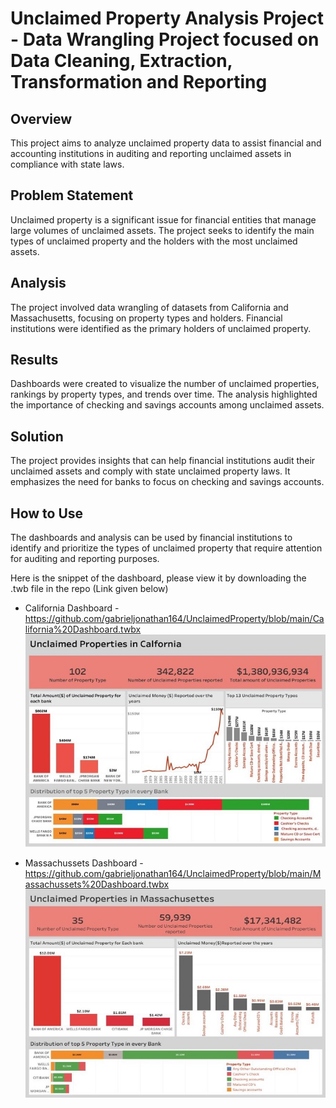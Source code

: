 # Unclaimed Property Analysis Project - Data Wrangling Project focused on Data Cleaning, Extraction, Transformation and Reporting

## Overview
This project aims to analyze unclaimed property data to assist financial and accounting institutions in auditing and reporting unclaimed assets in compliance with state laws.

## Problem Statement
Unclaimed property is a significant issue for financial entities that manage large volumes of unclaimed assets. The project seeks to identify the main types of unclaimed property and the holders with the most unclaimed assets.

## Analysis
The project involved data wrangling of datasets from California and Massachusetts, focusing on property types and holders. Financial institutions were identified as the primary holders of unclaimed property.

## Results
Dashboards were created to visualize the number of unclaimed properties, rankings by property types, and trends over time. The analysis highlighted the importance of checking and savings accounts among unclaimed assets.

## Solution
The project provides insights that can help financial institutions audit their unclaimed assets and comply with state unclaimed property laws. It emphasizes the need for banks to focus on checking and savings accounts.

## How to Use
The dashboards and analysis can be used by financial institutions to identify and prioritize the types of unclaimed property that require attention for auditing and reporting purposes.

Here is the snippet of the dashboard, please view it by downloading the .twb file in the repo (Link given  below)

- California Dashboard - https://github.com/gabrieljonathan164/UnclaimedProperty/blob/main/California%20Dashboard.twbx
![alt text](https://github.com/gabrieljonathan164/UnclaimedProperty/blob/main/California.jpg)
  
- Massachussets Dashboard - https://github.com/gabrieljonathan164/UnclaimedProperty/blob/main/Massachussets%20Dashboard.twbx
![alt text](https://github.com/gabrieljonathan164/UnclaimedProperty/blob/main/Massachussets.jpg)
